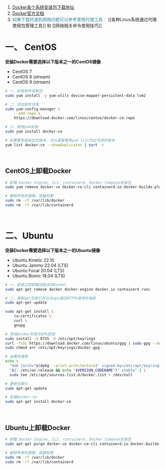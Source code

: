 1. [Docker各个系统安装包下载地址](https://download.docker.com/linux/)
2. [Docker官方文档](https://docs.docker.com/get-docker/)
3. <font color="#31859b">如果下载时遇到网络问题可以参考使用代理工具：</font> [[各种Linux系统通过代理使用包管理工具]] 和 [[网络相关命令使用技巧]]


# 一、 CentOS
**安装Docker需要选择以下版本之一的CentOS镜像**
 - CentOS 7
 - CentOS 8 (stream)
 - CentOS 9 (stream)
  
```bash
# 一、安装软件依赖包
sudo yum install -y yum-utils device-mapper-persistent-data lvm2

# 二、添加软件仓库```
sudo yum-config-manager \
    --add-repo \
    https://download.docker.com/linux/centos/docker-ce.repo

# 三、使用yum安装
sudo yum install docker-ce

# 如果要安装指定的版本，可以直接使用yum list列出可用的版本
yum list docker-ce --showduplicates | sort -r
```
<br/>

## CentOS上卸载Docker
```bash
# 卸载 Docker Engine, CLI, containerd, Docker Compose安装包
sudo yum remove docker-ce docker-ce-cli containerd.io docker-buildx-plugin docker-compose-plugin docker-ce-rootless-extras

# 删除所有的镜像、容器和卷
sudo rm -rf /var/lib/docker
sudo rm -rf /var/lib/containerd
```
<br/>

# 二、Ubuntu
**安装Docker需要选择以下版本之一的Ubuntu镜像**
 - Ubuntu Kinetic 22.10
 - Ubuntu Jammy 22.04 (LTS)
 - Ubuntu Focal 20.04 (LTS)
 - Ubuntu Bionic 18.04 (LTS)

```bash
# 一、安装之前卸载旧版本的Docker
sudo apt-get remove docker docker-engine docker.io containerd runc

# 二、更新apt包索引并允许apt通过HTTPS使用存储库
sudo apt-get update

sudo apt-get install \
    ca-certificates \
    curl \
    gnupg

# 添加Docker的官方GPG密钥
sudo install -m 0755 -d /etc/apt/keyrings
curl -fsSL https://download.docker.com/linux/ubuntu/gpg | sudo gpg --dearmor -o /etc/apt/keyrings/docker.gpg
sudo chmod a+r /etc/apt/keyrings/docker.gpg

# 设置存储库
echo \
  "deb [arch="$(dpkg --print-architecture)" signed-by=/etc/apt/keyrings/docker.gpg] https://download.docker.com/linux/ubuntu \
  "$(. /etc/os-release && echo "$VERSION_CODENAME")" stable" | \
  sudo tee /etc/apt/sources.list.d/docker.list > /dev/null

# 更新包索引
sudo apt-get update

# 安装Docker-ce
sudo apt-get install docker-ce
```
<br/>

## Ubuntu上卸载Docker
```bash
# 卸载 Docker Engine, CLI, containerd, Docker Compose安装包
sudo apt-get purge docker-ce docker-ce-cli containerd.io docker-buildx-plugin docker-compose-plugin docker-ce-rootless-extras

# 删除所有的镜像、容器和卷
sudo rm -rf /var/lib/docker
sudo rm -rf /var/lib/containerd
```